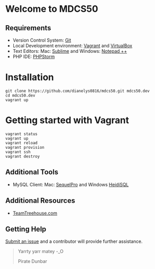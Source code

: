 # Welcome to MDCS50

## Requirements
* Version Control System: [Git](https://git-scm.com/downloads)
* Local Development environment: [Vagrant](https://www.vagrantup.com/downloads.html) and [VirtualBox](https://www.virtualbox.org/wiki/Downloads)
* Text Editors: Mac: [Sublime](http://www.sublimetext.com/2) and Windows: [Notepad ++](https://notepad-plus-plus.org/download/)
* PHP IDE: [PHPStorm](https://www.jetbrains.com/phpstorm/download/)

# Installation

```
git clone https://github.com/dianelys0816/mdcs50.git mdcs50.dev
cd mdcs50.dev
vagrant up
```

# Getting started with Vagrant
```
vagrant status
vagrant up
vagrant reload
vagrant provision
vagrant ssh
vagrant destroy
```

## Additional Tools
* MySQL Client: Mac: [SequelPro](http://www.sequelpro.com/) and Windows [HeidiSQL](http://www.heidisql.com/)


## Additional Resources
* [TeamTreehouse.com](https://teamtreehouse.com/)

## Getting Help

[Submit an issue](https://github.com/ptahdunbar/mdcs50/issues/new) and a contributor will provide further assistance.

> Yarrty yarr matey -_O
>
> Pirate Dunbar
